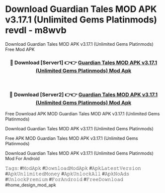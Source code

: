 # Download Guardian Tales MOD APK v3.17.1 (Unlimited Gems Platinmods) revdl - m8wvb
Download Guardian Tales MOD APK v3.17.1 (Unlimited Gems Platinmods) Free Mod APK

<div align="center">
<h3>🔴 Download [Server1] 👉👉 <a href="https://apk-comot.site?title=Guardian_Tales_MOD_APK_v3.17.1_(Unlimited_Gems_Platinmods)">Guardian Tales MOD APK v3.17.1 (Unlimited Gems Platinmods) Mod Apk</a></h3><br>

<h3>🔴 Download [Server2] 👉👉 <a href="https://apk-comot.site?title=Guardian_Tales_MOD_APK_v3.17.1_(Unlimited_Gems_Platinmods)">Guardian Tales MOD APK v3.17.1 (Unlimited Gems Platinmods) Mod Apk</a></h3>
</div>


Free Download APK MOD Guardian Tales MOD APK v3.17.1 (Unlimited Gems Platinmods)

Download Guardian Tales MOD APK v3.17.1 (Unlimited Gems Platinmods) 

Free APK MOD Guardian Tales MOD APK v3.17.1 (Unlimited Gems Platinmods) 

Download Guardian Tales MOD APK v3.17.1 (Unlimited Gems Platinmods) Mod For Android

𝚃𝚊𝚐𝚜: #𝙼𝚘𝚍𝙰𝚙𝚔 #𝙳𝚘𝚠𝚗𝚕𝚘𝚊𝚍𝙼𝚘𝚍𝙰𝚙𝚔 #𝙰𝚙𝚔𝙻𝚊𝚝𝚎𝚜𝚝𝚅𝚎𝚛𝚜𝚒𝚘𝚗 #𝙰𝚙𝚔𝚄𝚗𝚕𝚒𝚖𝚒𝚝𝚎𝚍𝙼𝚘𝚗𝚎𝚢 #𝙰𝚙𝚔𝚄𝚗𝚕𝚘𝚌𝚔𝙰𝚕𝚕 #𝙰𝚙𝚔𝙽𝚘𝙰𝚍𝚜 #𝚄𝚗𝚕𝚘𝚌𝚔𝙿𝚛𝚎𝚖𝚒𝚞𝚖 #𝙵𝚘𝚛𝙰𝚗𝚍𝚛𝚘𝚒𝚍 #𝙵𝚛𝚎𝚎𝙳𝚘𝚠𝚗𝚕𝚘𝚊𝚍 #home_design_mod_apk